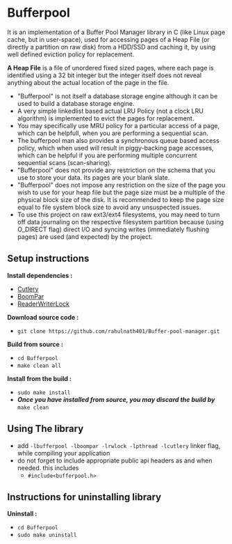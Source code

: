 # Bufferpool
It is an implementation of a Buffer Pool Manager library in C (like Linux page cache, but in user-space), used for accessing pages of a Heap File (or directly a partition on raw disk) from a HDD/SSD and caching it, by using well defined eviction policy for replacement.

**A Heap File** is a file of unordered fixed sized pages, where each page is identified using a 32 bit integer but the integer itself does not reveal anything about the actual location of the page in the file.

 * "Bufferpool" is not itself a database storage engine although it can be used to build a database storage engine.
 * A very simple linkedlist based actual LRU Policy (not a clock LRU algorithm) is implemented to evict the pages for replacement.
 * You may specifically use MRU policy for a particular access of a page, which can be helpfull, when you are performing a sequential scan.
 * The bufferpool man also provides a synchronous queue based access policy, which when used will result in piggy-backing page accesses, which can be helpful if you are performing multiple concurrent sequential scans (scan-sharing).
 * "Bufferpool" does not provide any restriction on the schema that you use to store your data. Its pages are your blank slate.
 * "Bufferpool" does not impose any restriction on the size of the page you wish to use for your heap file but the page size must be a multiple of the physical block size of the disk. It is recommended to keep the page size equal to file system block size to avoid any unsuspected issues.
 * To use this project on raw ext3/ext4 filesystems, you may need to turn off data journaling on the respective filesystem partition because (using O_DIRECT flag) direct I/O and syncing writes (immediately flushing pages) are used (and expected) by the project.

## Setup instructions
**Install dependencies :**
 * [Cutlery](https://github.com/rahulnath401/Cutlery)
 * [BoomPar](https://github.com/rahulnath401/BoomPar)
 * [ReaderWriterLock](https://github.com/rahulnath401/ReaderWriterLock)

**Download source code :**
 * `git clone https://github.com/rahulnath401/Buffer-pool-manager.git`

**Build from source :**
 * `cd Bufferpool`
 * `make clean all`

**Install from the build :**
 * `sudo make install`
 * ***Once you have installed from source, you may discard the build by*** `make clean`

## Using The library
 * add `-lbufferpool -lboompar -lrwlock -lpthread -lcutlery` linker flag, while compiling your application
 * do not forget to include appropriate public api headers as and when needed. this includes
   * `#include<bufferpool.h>`

## Instructions for uninstalling library

**Uninstall :**
 * `cd Bufferpool`
 * `sudo make uninstall`
